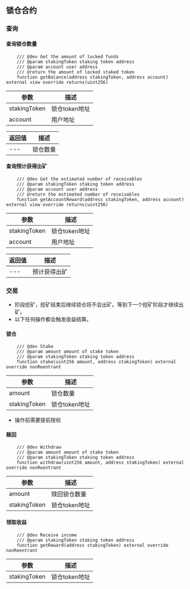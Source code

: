## 锁仓合约
### 查询

#### 查询锁仓数量

```
    /// @dev Get the amount of locked funds
    /// @param stakingToken staking token address
    /// @param account user address
    /// @return the amount of locked staked token
    function getBalance(address stakingToken, address account) external view override returns(uint256)
```
参数 | 描述
---|---
stakingToken | 锁仓token地址
account | 用户地址

返回值 | 描述
---|---
--- | 锁仓数量

#### 查询预计获得出矿

```
    /// @dev Get the estimated number of receivables
    /// @param stakingToken staking token address
    /// @param account user address
    /// @return the estimated number of receivables
    function getAccountReward(address stakingToken, address account) external view override returns(uint256)
```
参数 | 描述
---|---
stakingToken | 锁仓token地址
account | 用户地址

返回值 | 描述
---|---
--- | 预计获得出矿


### 交易
- 阶段挖矿，挖矿结束后继续锁仓将不会出矿。等到下一个挖矿阶段才继续出矿。
- 以下任何操作都会触发收益结算。

#### 锁仓

```
    /// @dev Stake
    /// @param amount amount of stake token
    /// @param stakingToken staking token address
    function stake(uint256 amount, address stakingToken) external override nonReentrant
```

参数 | 描述
---|---
amount | 锁仓数量
stakingToken | 锁仓token地址

- 操作前需要提前授权

#### 赎回

```
    /// @dev Withdraw
    /// @param amount amount of stake token
    /// @param stakingToken staking token address
    function withdraw(uint256 amount, address stakingToken) external override nonReentrant 
```
参数 | 描述
---|---
amount | 赎回锁仓数量
stakingToken | 锁仓token地址

#### 领取收益

```
    /// @dev Receive income
    /// @param stakingToken staking token address
    function getReward(address stakingToken) external override nonReentrant
```
参数 | 描述
---|---
stakingToken | 锁仓token地址